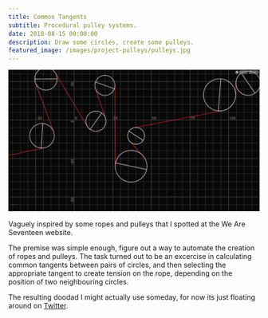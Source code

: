 ```yaml
---
title: Common Tangents
subtitle: Procedural pulley systems.
date: 2018-08-15 00:00:00
description: Draw some circles, create some pulleys.
featured_image: /images/project-pulleys/pulleys.jpg
---
```


![](/images/project-pulleys/pulleys.jpg)

Vaguely inspired by some ropes and pulleys that I spotted at the We Are Seventeen website.

The premise was simple enough, figure out a way to automate the creation of ropes and pulleys. The task turned out to be an excercise in calculating common tangents between pairs of circles, and then selecting the appropriate tangent to create tension on the rope, depending on the position of two neighbouring circles.

The resulting doodad I might actually use someday, for now its just floating around on [Twitter](https://twitter.com/FridayMarch26th/status/1177507875322597376).